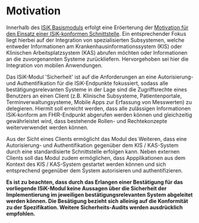 # Motivation

Innerhalb des [ISiK Basismoduls](https://simplifier.net/guide/ImplementierungsleitfadenISiK-Basismodul/Einfuehrung) erfolgt eine Eröerterung der [Motivation für den Einsatz einer ISiK-konformen Schnittstelle](https://simplifier.net/guide/ImplementierungsleitfadenISiK-Basismodul/Motivation). Ein entsprechender Fokus liegt hierbei auf der Integration von spezialisierten Subsystemen, welche entweder Informationen am Krankenhausinformationssystem (KIS) oder Klinischen Arbeitsplatzsystem (KAS) abrufen möchten oder Informationen an die zuvorgenannten Systeme zurückliefern. Hervorgehoben sei hier die Integration von mobilen Anwendungen. 

Das ISiK-Modul 'Sicherheit' ist auf die Anforderungen an eine Autorisierung- und Authentifikation für die ISiK-Endpunkte fokussiert, sodass alle bestätigungsrelevanten Systeme in der Lage sind die Zugriffsrechte eines Benutzers an einen Client (z.B. Klinische Subsysteme, Patientenportale, Terminverwaltungsysteme, Mobile Apps zur Erfassung von Messwerten) zu delegieren. Hiermit soll erreicht werden, dass alle zulässigen Informationen ISiK-konform am FHIR-Endpunkt abgerufen werden können und gleichzeitig gewährleistet wird, dass bestehende Rollen- und Rechtekonzepte weiterverwendet werden können.

Aus der Sicht eines Clients ermöglicht das Modul des Weiteren, dass eine Autorisierung- und Authentifikation gegenüber dem KIS / KAS-System durch eine standardisierte Schnittstelle erfolgen kann. Neben externen Clients soll das Modul zudem ermöglichen, dass Appplikationen aus dem Kontext des KIS / KAS-System gestartet werden können und sich entsprechend gegenüber dem System autorisieren und authentifizieren.

**Es ist zu beachten, dass durch das Erlangen einer Bestätigung für das vorliegende ISiK-Modul keine Aussagen über die Sicherheit der Implementierung im jeweiligen bestätigungsrelevanten System abgeleitet werden können. Die Besätigung bezieht sich alleinig auf die Konformität zu der Spezifikation. Weitere Sicherheits-Audits werden ausdrücklich empfohlen.**